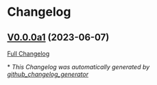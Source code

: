 # Changelog

## [V0.0.0a1](https://github.com/OpenVoiceOS/ovos-translate-plugin-nllb/tree/V0.0.0a1) (2023-06-07)

[Full Changelog](https://github.com/OpenVoiceOS/ovos-translate-plugin-nllb/compare/3213a59b4611887a66016e2d481a61b6ea6409e7...V0.0.0a1)



\* *This Changelog was automatically generated by [github_changelog_generator](https://github.com/github-changelog-generator/github-changelog-generator)*
